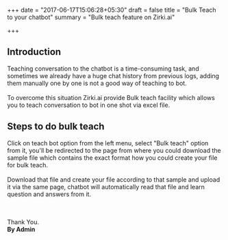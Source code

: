 +++
date = "2017-06-17T15:06:28+05:30"
draft = false
title = "Bulk Teach to your chatbot"
summary = "Bulk teach feature on Zirki.ai"

+++

<section markdown=1 id="intro-section" class="doc-section">


<h2>Introduction</h2>

Teaching conversation to the chatbot is a time-consuming task, and sometimes we already have a huge chat history from previous logs, adding them manually one by one is not a good way of teaching to bot.
<br /><br />
To overcome this situation Zirki.ai provide Bulk teach facility which allows you to teach conversation to bot in one shot via excel file.

</section>

<section markdown=1 id="steps" class="doc-section">

<h2>Steps to do bulk teach</h2>

Click on teach bot option from the left menu, select "Bulk teach" option from it, you'll be redirected to the page from where you could download the sample file which contains the exact format how you could create your file for bulk teach.
<br /><br />
Download that file and create your file according to that sample and upload it via the same page, chatbot will automatically read that file and learn question and answers from it.


<br /><br />
Thank You.<br />
<b>By Admin</b>

</section>
